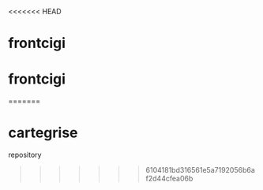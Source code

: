 <<<<<<< HEAD
# frontcigi
# frontcigi
=======
# cartegrise
repository 
>>>>>>> 6104181bd316561e5a7192056b6af2d44cfea06b
